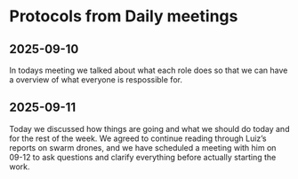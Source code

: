 <h1>Protocols from Daily meetings</h1>

<h2>2025-09-10</h2>
In todays meeting we talked about what each role does so that we can have a overview of what everyone is respossible for. 

<h2>2025-09-11</h2>
Today we discussed how things are going and what we should do today and for the rest of the week. We agreed to continue reading through Luiz’s reports on swarm drones, and we have scheduled a meeting with him on 09-12 to ask questions and clarify everything before actually starting the work. 
